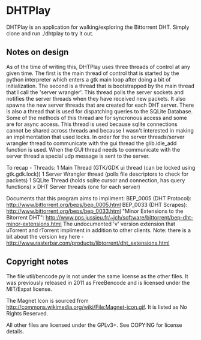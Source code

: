 DHTPlay
=======

DHTPlay is an application for walking/exploring the Bittorrent DHT. 
Simply clone and run ./dhtplay to try it out.

Notes on design
---------------
  As of the time of writing this, DHTPlay uses three threads of control at any
given time. The first is the main thread of control that is started by the
python interpreter which enters a gtk main loop after doing a bit of
initialization. The second is a thread that is bootstrapped by the main thread
that I call the 'server wrangler'. This thread polls the server sockets and 
notifies the server threads when they have received new packets. It also
spawns the new server threads that are created for each DHT server. There is
also a thread that is used for dispatching queries to the SQLite Database.
Some of the methods of this thread are for syncronous access and some are for
async access. This thread is used because sqlite connections cannot be shared
across threads and because I wasn't interested in making an implimentation that
used locks. In order for the server threads/server wrangler thread to
communicate with the gui thread the glib.idle_add function is used. When the
GUI thread needs to communicate with the server thread a special udp message
is sent to the server.

To recap - Threads:
  1 Main Thread (GTK/GDK ui thread (can be locked using gtk.gdk.lock))
  1 Server Wrangler thread (polls file descriptors to check for packets)
  1 SQLite Thread (holds sqlite cursor and connection, has query functions)
  x DHT Server threads (one for each server)

Documents that this program aims to impliment:
  BEP_0005 (DHT Protocol): http://www.bittorrent.org/beps/bep_0005.html
  BEP_0033 (DHT Scrapes): http://www.bittorrent.org/beps/bep_0033.html
  "Minor Extensions to the Bitorrent DHT": http://www.pps.jussieu.fr/~jch/software/bittorrent/bep-dht-minor-extensions.html
  The undocumented 'v' version extension that uTorrent and rTorrent impliment in addition to other clients. Note: there is a bit about the version key here - http://www.rasterbar.com/products/libtorrent/dht_extensions.html

Copyright notes
--------------

The file util/bencode.py is not under the same license as the other 
files. It was previously released in 2011 as FreeBencode and is licensed 
under the MIT/Expat license.

The Magnet Icon is sourced from 
http://commons.wikimedia.org/wiki/File:Magnet-icon.gif. It is listed as 
No Rights Reserved.

All other files are licensed under the GPLv3+. See COPYING for license 
details.

